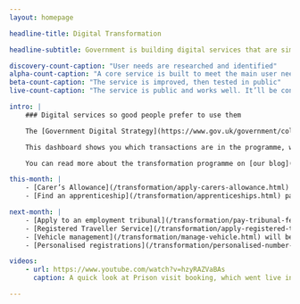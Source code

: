 ```yaml
---
layout: homepage

headline-title: Digital Transformation

headline-subtitle: Government is building digital services that are simpler, clearer and faster to use. We’re starting with these 25 services. You can follow our progress on this page.

discovery-count-caption: "User needs are researched and identified"
alpha-count-caption: "A core service is built to meet the main user needs"
beta-count-caption: "The service is improved, then tested in public"
live-count-caption: "The service is public and works well. It’ll be continually improved to meet user needs"

intro: |
    ### Digital services so good people prefer to use them

    The [Government Digital Strategy](https://www.gov.uk/government/collections/government-digital-strategy-reports-and-research) and [departmental digital strategies](https://www.gov.uk/government/collections/government-digital-strategy-reports-and-research#departmental-digital-strategies) commit us to the redesigning and rebuilding of 25 significant ‘exemplar’ services. We’re going to make them simpler, clearer and faster to use. All these are to meet the [Digital By Default Service Standard](https://www.gov.uk/service-manual/digital-by-default) that was introduced in April 2014 and be accessible to the public by March 2015.

    This dashboard shows you which transactions are in the programme, what progress is being made, and the estimated scale of the digital service.

    You can read more about the transformation programme on [our blog](https://digitaltransformation.blog.gov.uk/).

this-month: |
    - [Carer’s Allowance](/transformation/apply-carers-allowance.html) went live
    - [Find an apprenticeship](/transformation/apprenticeships.html) passed its Digital by Default Service Standard assessment to move into public beta

next-month: |
    - [Apply to an employment tribunal](/transformation/pay-tribunal-fees.html) will have a live Service Standard assessment
    - [Registered Traveller Service](/transformation/apply-registered-traveller.html) will have a live Service Standard assessment
    - [Vehicle management](/transformation/manage-vehicle.html) will be assessed under the Service Standard before moving into public beta
    - [Personalised registrations](/transformation/personalised-number-plates.html) will be assessed under the Service Standard before moving into public beta

videos:
    - url: https://www.youtube.com/watch?v=hzyRAZVaBAs
      caption: A quick look at Prison visit booking, which went live in September 2014

---
```



